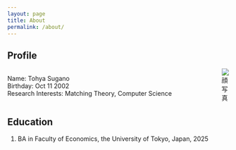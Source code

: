 ```yaml
---
layout: page
title: About
permalink: /about/
---
```


## Profile

<div style="display: flex;  justify-content: space-between;">
  <!-- 左側：テキスト -->
  <div style="flex-grow: 1;">
    <ul style="list-style: none; padding-left: 0;">
      <li>Name: Tohya Sugano</li>
      <li>Birthday: Oct 11 2002</li>
      <li>Research Interests: Matching Theory, Computer Science</li>
    </ul>
  </div>

  <!-- 右側：写真 -->
  <div style="display: flex; margin-left: auto; justify-content: flex-end;">
    <img src="/assets/picture.jpg" alt="顔写真" style="max-width: 30%;">
  </div>
</div>

## Education
1. BA in Faculty of Economics, the University of Tokyo, Japan, 2025
